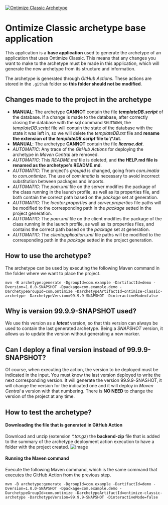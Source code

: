 [![Ontimize Classic Archetype](https://img.shields.io/maven-central/v/com.ontimize/ontimize-classic-archetype?label=Latest%20Ontimize%20Boot%20archetype&style=flat-square)](https://maven-badges.herokuapp.com/maven-central/com.ontimize/ontimize-classic-archetype)

# Ontimize Classic archetype base application
This application is a **base application** used to generate the archetype of an application that uses Ontimize Classic. This means that any changes you want to make to the archetype must be made in this application, which will generate the new archetype from its structure and information.

The archetype is generated through *GitHub Actions*. These actions are stored in the <code>.github</code> folder so **this folder should not be modified**.

## Changes made to the project in the archetype
* **MANUAL**: The archetype **CANNOT** contain the file ***templateDB.script*** of the database. If a change is made to the database, after correctly closing the database with the sql command <code>SHUTDOWN</code>, the *templateDB.script* file will contain the state of the database with the state it was left in, so we will delete the *templateDB.txt* file and **rename the extension of the *templateDB.script* file to \\*.txt**.
* **MANUAL**: The archetype **CANNOT** contain the file ***license.dat***.
* *AUTOMATIC*: Any trace of the *GitHub Actions* for deploying the archetype in *Maven Central* are removed.
* *AUTOMATIC*: This *README.md* file is deleted, and **the HELP.md file is renamed as the archetype's README.md**.
* *AUTOMATIC*: The project's *groupId* is changed, going from *com.imatia* to *com.ontimize*. The use of *com.imatia* is necessary to avoid incorrect substitution between packages and imports.
* *AUTOMATIC*: The *pom.xml* file on the server modifies the package of the class running in the launch profile, as well as its properties file, and both contain the correct path based on the *package* set at generation.
* *AUTOMATIC*: The *locator.properties* and *server.properties* file paths will be modified to the corresponding path in the *package* setted in the project generation.
* *AUTOMATIC*: The *pom.xml* file on the client modifies the package of the class running in the launch profile, as well as its properties files, and contains the correct path based on the *package* set at generation.
* *AUTOMATIC*: The *clientapplication.xml* file paths will be modified to the corresponding path in the *package* setted in the project generation.

## How to use the archetype?
The archetype can be used by executing the following Maven command in the folder where we want to place the project.
```
mvn -B archetype:generate -DgroupId=com.example -DartifactId=demo -Dversion=1.0.0-SNAPSHOT -Dpackage=com.example.demo -DarchetypeGroupId=com.ontimize -DarchetypeArtifactId=ontimize-classic-archetype -DarchetypeVersion=99.9.9-SNAPSHOT -DinteractiveMode=false
```

## Why is version 99.9.9-SNAPSHOT used?
We use this version as a ***latest*** version, so that this version can always be used to contain the last generated archetype. Being a *SNAPSHOT* version, it allows us to update the version without generating a new marker.

## Can I deploy a final version instead of 99.9.9-SNAPSHOT?
Of course, when executing the action, the version to be deployed must be indicated in the input. You must know the last version deployed to write the next corresponding version. It will generate the version 99.9.9-SNASHOT, it will change the version for the indicated one and it will deploy in *Maven Central* a version with that numbering. There is **NO NEED** to change the version of the project at any time.

## How to test the archetype?
#### Downloading the file that is generated in GitHub Action
Download and unzip (extension *\*.tar.gz*) the **backend-zip** file that is added to the summary of the archetype deployment action execution to have a folder with the project created.
![image](https://i.imgur.com/sfGVdh2.png)
#### Running the Maven command
Execute the following Maven command, which is the same command that executes the GitHub Action from the previous step.
```
mvn -B archetype:generate -DgroupId=com.example -DartifactId=demo -Dversion=1.0.0-SNAPSHOT -Dpackage=com.example.demo -DarchetypeGroupId=com.ontimize -DarchetypeArtifactId=ontimize-classic-archetype -DarchetypeVersion=99.9.9-SNAPSHOT -DinteractiveMode=false
```
